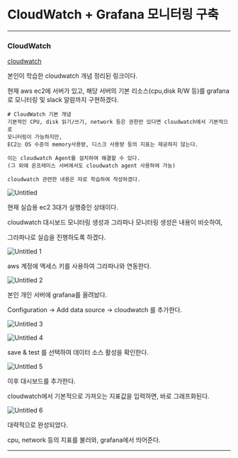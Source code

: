 # CloudWatch + Grafana 모니터링 구축

---

### CloudWatch

[cloudwatch](https://github.com/chanW-pack/aws_study/blob/main/Week%203/3_5%20CloudWatch%20(AWS%20%EB%A6%AC%EC%86%8C%EC%8A%A4%20%EC%83%81%ED%83%9C%20%EB%AA%A8%EB%8B%88%ED%84%B0%EB%A7%81).md)

본인이 학습한 cloudwatch 개념 정리된 링크이다.

현재 aws ec2에 서버가 있고, 해당 서버의 기본 리소스(cpu,disk R/W 등)를 grafana로 모니터링 및 slack 알람까지 구현하겠다.

```
# CloudWatch 기본 개념
기본적인 CPU, disk 읽기/쓰기, network 등은 권한만 있다면 cloudwatch에서 기본적으로 
모니터링이 가능하지만,
EC2는 OS 수준의 memory사용량, 디스크 사용량 등의 지표는 제공하지 않는다.

이는 cloudwatch Agent를 설치하여 해결할 수 있다.
(그 외에 온프레미스 서버에서도 cloudwatch agent 사용하여 가능)

cloudwatch 관련한 내용은 따로 학습하여 작성하겠다.
```

![Untitled](https://user-images.githubusercontent.com/84123877/200257481-8366b994-115b-45ae-959f-4ba73568b704.png)

현재 실습용 ec2 3대가 실행중인 상태이다.

cloudwatch 대시보드 모니터링 생성과 그라파나 모니터링 생성은 내용이 비슷하여, 

그라파나로 실습을 진행하도록 하겠다.

![Untitled 1](https://user-images.githubusercontent.com/84123877/200257452-38261bde-aa08-4bfa-be78-fd020def851a.png)

aws 계정에 액세스 키를 사용하여 그라파나와 연동한다.

![Untitled 2](https://user-images.githubusercontent.com/84123877/200257460-83810fee-2750-4b40-bf1f-a26607d554bd.png)

본인 개인 서버에 grafana를 올려놨다.

Configuration → Add data source → cloudwatch 를 추가한다.

![Untitled 3](https://user-images.githubusercontent.com/84123877/200257467-07def6d0-c344-46d9-bca9-9c0a7f779e68.png)

![Untitled 4](https://user-images.githubusercontent.com/84123877/200257471-d8ded04b-3015-474a-9047-f7fc0099f5e3.png)

save & test 를 선택하여 데이터 소스 활성을 확인한다.

![Untitled 5](https://user-images.githubusercontent.com/84123877/200257474-75ecc799-0cab-447d-a216-ab1d767a8a4b.png)

이후 대시보드를 추가한다.

cloudwatch에서 기본적으로 가져오는 지표값을 입력하면, 바로 그래프화된다.

![Untitled 6](https://user-images.githubusercontent.com/84123877/200257477-6dcbc44d-fd9c-46a5-8cd2-c19ce41bd6ac.png)

대략적으로 완성되었다.

cpu, network 등의 지표를 불러와, grafana에서 띄어준다.

---
